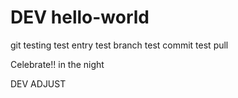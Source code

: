# DEV hello-world

git testing
test entry
test branch
test commit
test pull

Celebrate!!
in the night

DEV ADJUST
